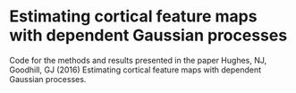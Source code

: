 # Estimating cortical feature maps with dependent Gaussian processes

Code for the methods and results presented in the paper
Hughes, NJ, Goodhill, GJ (2016) Estimating cortical feature maps with dependent Gaussian processes.